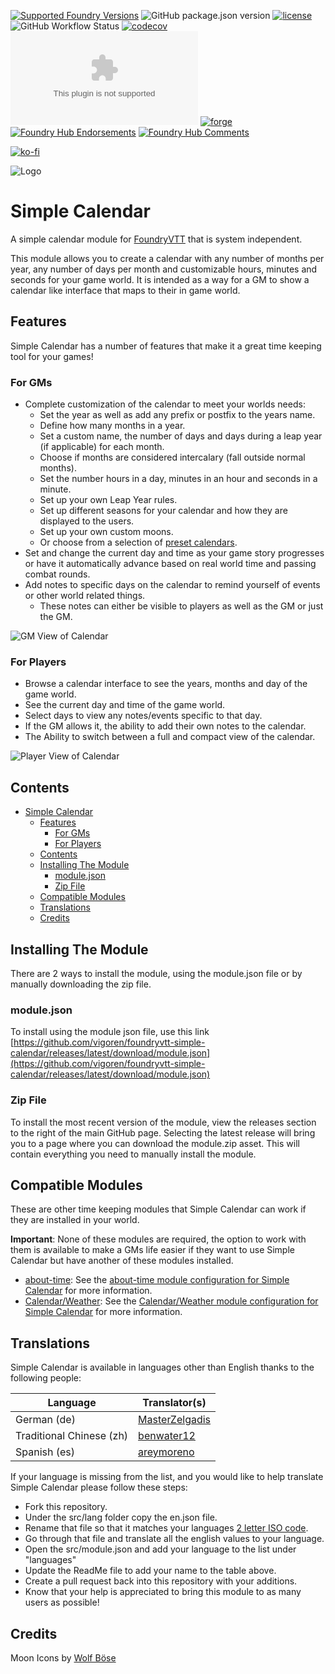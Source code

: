 [![Supported Foundry Versions](https://img.shields.io/endpoint?url=https://foundryshields.com/version?url=https://github.com/vigoren/foundryvtt-simple-calendar/releases/latest/download/module.json)](https://foundryvtt.com/releases/)
![GitHub package.json version](https://img.shields.io/github/package-json/v/vigoren/foundryvtt-simple-calendar)
[![license](https://img.shields.io/badge/license-MIT-blue)](https://github.com/vigoren/foundryvtt-simple-calendar/blob/main/LICENSE)
![GitHub Workflow Status](https://img.shields.io/github/workflow/status/vigoren/foundryvtt-simple-calendar/Node.js%20CI)
[![codecov](https://codecov.io/gh/vigoren/foundryvtt-simple-calendar/branch/main/graph/badge.svg?token=43TJ117WP1)](https://codecov.io/gh/vigoren/foundryvtt-simple-calendar)
[![GitHub release (latest by date)](https://img.shields.io/github/downloads/vigoren/foundryvtt-simple-calendar/latest/module.zip)](https://github.com/vigoren/foundryvtt-simple-calendar/releases/latest)
[![forge](https://img.shields.io/badge/dynamic/json?label=Forge%20Installs&query=package.installs&suffix=%&url=https://forge-vtt.com/api/bazaar/package/foundryvtt-simple-calendar&colorB=3d8b41)](https://forge-vtt.com/bazaar#package=foundryvtt-simple-calendar)
[![Foundry Hub Endorsements](https://img.shields.io/endpoint?logoColor=white&url=https://www.foundryvtt-hub.com/wp-json/hubapi/v1/package/foundryvtt-simple-calendar/shield/endorsements)](https://www.foundryvtt-hub.com/package/foundryvtt-simple-calendar/)
[![Foundry Hub Comments](https://img.shields.io/endpoint?logoColor=white&url=https://www.foundryvtt-hub.com/wp-json/hubapi/v1/package/foundryvtt-simple-calendar/shield/comments)](https://www.foundryvtt-hub.com/package/foundryvtt-simple-calendar/)

[![ko-fi](https://img.shields.io/badge/%20-Support%20me%20on%20Ko--fi-%23FF5E5B?style=flat&logo=ko-fi&logoColor=white)](https://ko-fi.com/A0A546HOX)

![Logo](https://raw.githubusercontent.com/vigoren/foundryvtt-simple-calendar/main/docs/images/logo.png)


# Simple Calendar

A simple calendar module for [FoundryVTT](https://foundryvtt.com/) that is system independent. 

This module allows you to create a calendar with any number of months per year, any number of days per month and customizable hours, minutes and seconds for your game world.
It is intended as a way for a GM to show a calendar like interface that maps to their in game world.

## Features
 Simple Calendar has a number of features that make it a great time keeping tool for your games!

### For GMs
* Complete customization of the calendar to meet your worlds needs:
  * Set the year as well as add any prefix or postfix to the years name.
  * Define how many months in a year.
  * Set a custom name, the number of days and days during a leap year (if applicable) for each month.
  * Choose if months are considered intercalary (fall outside normal months).
  * Set the number hours in a day, minutes in an hour and seconds in a minute.  
  * Set up your own Leap Year rules.
  * Set up different seasons for your calendar and how they are displayed to the users.
  * Set up your own custom moons.
  * Or choose from a selection of [preset calendars](./docs/Configuration.md#predefined-calendars).
* Set and change the current day and time as your game story progresses or have it automatically advance based on real world time and passing combat rounds.
* Add notes to specific days on the calendar to remind yourself of events or other world related things.
  * These notes can either be visible to players as well as the GM or just the GM.

![GM View of Calendar](https://raw.githubusercontent.com/vigoren/foundryvtt-simple-calendar/main/docs/images/gm-screenshot-1.png)

### For Players

* Browse a calendar interface to see the years, months and day of the game world.
* See the current day and time of the game world.
* Select days to view any notes/events specific to that day.
* If the GM allows it, the ability to add their own notes to the calendar.
* The Ability to switch between a full and compact view of the calendar.

![Player View of Calendar](https://raw.githubusercontent.com/vigoren/foundryvtt-simple-calendar/main/docs/images/player.gif)

## Contents

- [Simple Calendar](#simple-calendar)
  - [Features](#features)
    - [For GMs](#for-gms)
    - [For Players](#for-players)
  - [Contents](#contents)
  - [Installing The Module](#installing-the-module)
    - [module.json](#modulejson)
    - [Zip File](#zip-file)
  - [Compatible Modules](#compatible-modules)
  - [Translations](#translations)
  - [Credits](#credits)

## Installing The Module

There are 2 ways to install the module, using the module.json file or by manually downloading the zip file.

### module.json

To install using the module json file, use this link [https://github.com/vigoren/foundryvtt-simple-calendar/releases/latest/download/module.json](https://github.com/vigoren/foundryvtt-simple-calendar/releases/latest/download/module.json)

### Zip File

To install the most recent version of the module, view the releases section to the right of the main GitHub page. 
Selecting the latest release will bring you to a page where you can download the module.zip asset. This will contain everything you need to manually install the module.

## Compatible Modules
These are other time keeping modules that Simple Calendar can work if they are installed in your world.

**Important**: None of these modules are required, the option to work with them is available to make a GMs life easier if they want to use Simple Calendar but have another of these modules installed.

- [about-time](https://foundryvtt.com/packages/about-time): See the [about-time module configuration for Simple Calendar](./docs/Configuration.md#about-time) for more information.
- [Calendar/Weather](https://foundryvtt.com/packages/calendar-weather): See the [Calendar/Weather module configuration for Simple Calendar](./docs/Configuration.md#calendarweather) for more information.

## Translations

Simple Calendar is available in languages other than English thanks to the following people:

Language|Translator(s)
--------|----------
German (de)|[MasterZelgadis](https://github.com/MasterZelgadis)
Traditional Chinese (zh)|[benwater12](https://github.com/benwater12)
Spanish (es)|[areymoreno](https://github.com/areymoreno)

If your language is missing from the list, and you would like to help translate Simple Calendar please follow these steps:

- Fork this repository.
- Under the src/lang folder copy the en.json file.
- Rename that file so that it matches your languages [2 letter ISO code](https://en.wikipedia.org/wiki/List_of_ISO_639-1_codes).
- Go through that file and translate all the english values to your language.
- Open the src/module.json and add your language to the list under "languages"
- Update the ReadMe file to add your name to the table above.
- Create a pull request back into this repository with your additions.
- Know that your help is appreciated to bring this module to as many users as possible!

## Credits

Moon Icons by [Wolf Böse](https://thenounproject.com/neuedeutsche/)
